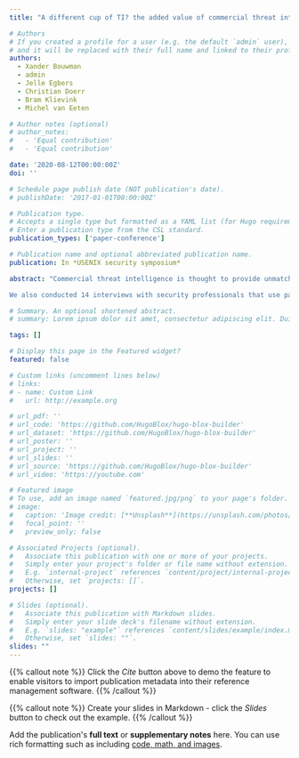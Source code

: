 ```yaml
---
title: "A different cup of TI? the added value of commercial threat intelligence"

# Authors
# If you created a profile for a user (e.g. the default `admin` user), write the username (folder name) here
# and it will be replaced with their full name and linked to their profile.
authors:
  - Xander Bouwman
  - admin
  - Jelle Egbers
  - Christian Doerr
  - Bram Klievink
  - Michel van Eeten

# Author notes (optional)
# author_notes:
#   - 'Equal contribution'
#   - 'Equal contribution'

date: '2020-08-12T00:00:00Z'
doi: ''

# Schedule page publish date (NOT publication's date).
# publishDate: '2017-01-01T00:00:00Z'

# Publication type.
# Accepts a single type but formatted as a YAML list (for Hugo requirements).
# Enter a publication type from the CSL standard.
publication_types: ['paper-conference']

# Publication name and optional abbreviated publication name.
publication: In *USENIX security symposium*

abstract: "Commercial threat intelligence is thought to provide unmatched coverage on attacker behavior, but it is out of reach for many organizations due to its hefty price tag. This paper presents the first empirical assessment of the services of commercial threat intelligence providers. For two leading vendors, we describe what these services consist of and compare their indicators with each other. There is almost no overlap between them, nor with four large open threat intelligence feeds. Even for 22 specific threat actors – which both vendors claim to track – we find an average overlap of only 2.5% to 4.0% between the indicator feeds. The small number of overlapping indicators show up in the feed of the other vendor with a delay of, on average, a month. These findings raise questions on the coverage and timeliness of paid threat intelligence.

We also conducted 14 interviews with security professionals that use paid threat intelligence. We find that value in this market is understood differently than prior work on quality metrics has assumed. Poor coverage and small volume appear less of a problem to customers. They seem to be optimizing for the workflow of their scarce resource – analyst time – rather than for the detection of threats. Respondents evaluate TI mostly through informal processes and heuristics, rather than the quantitative metrics that research has proposed."

# Summary. An optional shortened abstract.
# summary: Lorem ipsum dolor sit amet, consectetur adipiscing elit. Duis posuere tellus ac convallis placerat. Proin tincidunt magna sed ex sollicitudin condimentum.

tags: []

# Display this page in the Featured widget?
featured: false

# Custom links (uncomment lines below)
# links:
# - name: Custom Link
#   url: http://example.org

# url_pdf: ''
# url_code: 'https://github.com/HugoBlox/hugo-blox-builder'
# url_dataset: 'https://github.com/HugoBlox/hugo-blox-builder'
# url_poster: ''
# url_project: ''
# url_slides: ''
# url_source: 'https://github.com/HugoBlox/hugo-blox-builder'
# url_video: 'https://youtube.com'

# Featured image
# To use, add an image named `featured.jpg/png` to your page's folder.
# image:
#   caption: 'Image credit: [**Unsplash**](https://unsplash.com/photos/pLCdAaMFLTE)'
#   focal_point: ''
#   preview_only: false

# Associated Projects (optional).
#   Associate this publication with one or more of your projects.
#   Simply enter your project's folder or file name without extension.
#   E.g. `internal-project` references `content/project/internal-project/index.md`.
#   Otherwise, set `projects: []`.
projects: []

# Slides (optional).
#   Associate this publication with Markdown slides.
#   Simply enter your slide deck's filename without extension.
#   E.g. `slides: "example"` references `content/slides/example/index.md`.
#   Otherwise, set `slides: ""`.
slides: ""
---
```


{{% callout note %}}
Click the _Cite_ button above to demo the feature to enable visitors to import publication metadata into their reference management software.
{{% /callout %}}

{{% callout note %}}
Create your slides in Markdown - click the _Slides_ button to check out the example.
{{% /callout %}}

Add the publication's **full text** or **supplementary notes** here. You can use rich formatting such as including [code, math, and images](https://docs.hugoblox.com/content/writing-markdown-latex/).
